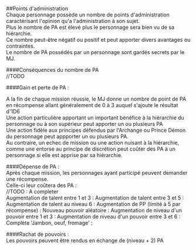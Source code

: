##Points d'administration  
Chaque personnage possède un nombre de points d'administration caractérisant
l'opinion qu'a l'administration à son sujet.  
Plus le nombre de PA est élevé plus le personnage sera bien vu de sa hiérarchie.  
Ce nombre peut-être négatif ou positif et peut apporter divers avantages ou contraintes.  
Le nombre de PA possédés par un personnage sont gardés secrets par le MJ.  

####Conséquences du nombre de PA  
//TODO  

####Gain et perte de PA :  

A la fin de chaque mission réussie, le MJ donne un nombre de point de PA en récompense
allant généralement de 0 à 3 auquel s'ajoute le résultat d'1D6  
Une action particulière apportant un important bénéfice à la hiérarchie du personnage
ou à son supérieur peut apporter un ou plusieurs PA  
Une action fidèle aux principes défendus par l'Archange ou Prince Démon du personnage
peut appporter un ou plusieurs PA.  
Au contraire, un echec de mission ou une action nuisant à la hiérarchie, comme une
entorse au principe de discrétion peut coûter des PA à un personnage si elle est
apprise par sa hiérarchie.  

####Dépense de PA :  
Après chaque mission, les personnages ayant participé peuvent demander une récompense.  
Celle-ci leur coûtera des PA :  
//TODO : A completer  
Augmentation de talent entre 1 et 3 :
Augmentation de talent entre 3 et 5 :
Augmentation de talent au niveau 6 :
Augmentation de PP (limité à 5 par récompense) :
Nouveau pouvoir aléatoire :
Augmentation de niveau d'un pouvoir entre 1 et 3 :
Augmentation de niveau d'un pouvoir entre 3 et 6 :
Complète 'Jambon, oeuf, fromage' :

####Rachat de pouvoirs :  
Les pouvoirs peuvent être rendus en échange de (niveau + 2) PA
